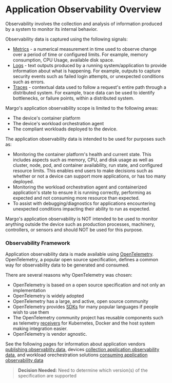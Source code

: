 # Application Observability Overview

Observability involves the collection and analysis of information produced by a system to monitor its internal behavior.

Observability data is captured using the following signals:

- [Metrics](https://opentelemetry.io/docs/specs/otel/metrics/) - a numerical measurement in time used to observe change over a period of time or configured limits. For example, memory consumption, CPU Usage, available disk space.
- [Logs](https://opentelemetry.io/docs/specs/otel/logs/) - text outputs produced by a running system/application to provide information about what is happening. For example, outputs to capture security events such as failed login attempts, or unexpected conditions such as errors.  
- [Traces](https://opentelemetry.io/docs/specs/otel/trace/) - contextual data used to follow a request's entire path through a distributed system. For example, trace data can be used to identify bottlenecks, or failure points, within a distributed system.

Margo's application observability scope is limited to the following areas:

- The device's container platform
- The device's workload orchestration agent
- The compliant workloads deployed to the device.

The application observability data is intended to be used for purposes such as:

- Monitoring the container platform's health and current state. This includes aspects such as memory, CPU, and disk usage as well as cluster, node, pod, and container availability, run state, and configured resource limits. This enables end users to make decisions such as whether or not a device can support more applications, or has too many deployed.
- Monitoring the workload orchestration agent and containerized application's state to ensure it is running correctly, performing as expected and not consuming more resource than expected.
- To assist with debugging/diagnostics for applications encountering unexpected conditions impacting their ability to run as expected.

Margo's application observability is NOT intended to be used to monitor anything outside the device such as production processes, machinery, controllers, or sensors and should NOT be used for this purpose.

### Observability Framework

Application observability data is made available using [OpenTelemetry](https://opentelemetry.io/docs/). OpenTelemetry, a popular open source specification, defines a common way for observability data to be generated and consumed.

There are several reasons why OpenTelemetry was chosen:

- OpenTelemetry is based on a open source specification and not only an implementation
- OpenTelemetry is widely adopted
- OpenTelemetry has a large, and active, open source community
- OpenTelemetry provides [SDKs](https://opentelemetry.io/docs/languages/) for many popular languages if people wish to use them
- The OpenTelemetry community project has reusable components such as telemetry [receivers](https://github.com/open-telemetry/opentelemetry-collector-contrib/tree/main/receiver) for Kubernetes, Docker and the host system making integration easier.
- OpenTelemetry is vendor agnostic.

See the following pages for information about application vendors [publishing observablity data](../app-interoperability/publishing-application-observability-data.md), devices [collection application observability data](../device-interoperability/collecting-application-observability-data.md), and workload orechestration solutions [consuming application observability data](../orchestration/workload/consuming-application-observability-data.md)

> **Decision Needed:** Need to determine which version(s) of the specification are supported
